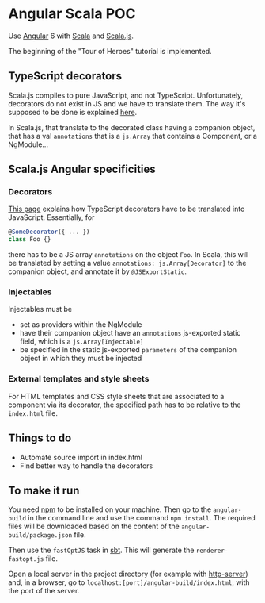 # Angular Scala POC

Use [Angular](https://angular.io/) 6 with [Scala](https://www.scala-lang.org/) and [Scala.js](https://www.scala-js.org/).

The beginning of the "Tour of Heroes" tutorial is implemented.

## TypeScript decorators

Scala.js compiles to pure JavaScript, and not TypeScript. Unfortunately, decorators do not exist in JS and we have to
translate them. The way it's supposed to be done is explained 
[here](https://v2.angular.io/docs/ts/latest/cookbook/ts-to-js.html).

In Scala.js, that translate to the decorated class having a companion object, that has a val `annotations` that is a
`js.Array` that contains a Component, or a NgModule...

## Scala.js Angular specificities

### Decorators

[This page](https://v2.angular.io/docs/ts/latest/cookbook/ts-to-js.html) explains how TypeScript decorators have to be
translated into JavaScript. Essentially, for 
```typescript
@SomeDecorator({ ... })
class Foo {}
```
there has to be a JS array `annotations` on the object `Foo`. 
In Scala, this will be translated by setting a value 
`annotations: js.Array[Decorator]` to the companion object, and annotate it by `@JSExportStatic`.

### Injectables

Injectables must be

- set as providers within the NgModule
- have their companion object have an `annotations` js-exported static field, which is a `js.Array[Injectable]`
- be specified in the static js-exported `parameters` of the companion object in which they must be injected

 

### External templates and style sheets

For HTML templates and CSS style sheets that are associated to a component via its decorator, the specified path has to
be relative to the `index.html` file.

## Things to do

- Automate source import in index.html
- Find better way to handle the decorators

## To make it run

You need [npm](https://www.npmjs.com/) to be installed on your machine. Then go to the `angular-build` in the command
line and use the command `npm install`. The required files will be downloaded based on the content of the
`angular-build/package.json` file.

Then use the `fastOptJS` task in [sbt](https://www.scala-sbt.org/). This will generate the `renderer-fastopt.js` file.

Open a local server in the project directory (for example with [http-server](https://www.npmjs.com/package/http-server))
and, in a browser, go to `localhost:[port]/angular-build/index.html`, with the port of the server.

